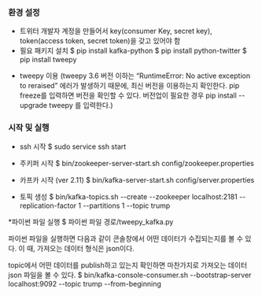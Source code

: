 
### 환경 설정 

-	트위터 개발자 계정을 만들어서 key(consumer Key, secret key), token(access token, secret token)을 갖고 있어야 함  
-	필요 패키지 설치 
$ pip install kafka-python
$ pip install python-twitter
$ pip install tweepy
*	tweepy 이용  (tweepy 3.6 버전 이하는 “RuntimeError: No active exception to reraised” 에러가 발생하기 때문에, 최신 버전을 이용하는지 확인한다. pip freeze를 입력하면 버전을 확인할 수 있다. 버전업이 필요한 경우 pip install --upgrade tweepy 를 입력한다.)

### 시작 및 실행
* ssh 시작
  $	sudo service ssh start

* 주키퍼 시작 
  $ bin/zookeeper-server-start.sh config/zookeeper.properties

* 카프카 시작 (ver 2.11)
  $ bin/kafka-server-start.sh config/server.properties

* 토픽 생성 
  $ bin/kafka-topics.sh --create --zookeeper localhost:2181 --replication-factor 1 --partitions 1 --topic trump

*파이썬 파일 실행
$ 파이썬 파일 경로/tweepy_kafka.py

파이썬 파일을 실행하면 다음과 같이 콘솔창에서 어떤 데이터가 수집되는지를 볼 수 있다. 이 때, 가져오는 데이터 형식은 json이다. 

topic에서 어떤 데이터를 publish하고 있는지 확인하면 마찬가지로 가져오는 데이터 json 파일을 볼 수 있다. 
$ bin/kafka-console-consumer.sh --bootstrap-server localhost:9092 --topic trump --from-beginning
